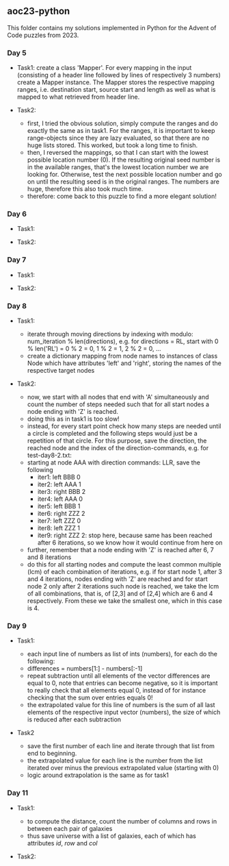 ## aoc23-python

This folder contains my solutions implemented in Python for the Advent of Code puzzles from 2023.


### Day 5
* Task1: create a class 'Mapper'. For every mapping in the input (consisting of a header line followed by lines of respectively 3 numbers) create a Mapper instance. The Mapper stores the respective mapping ranges, i.e. destination start, source start and length as well as what is mapped to what retrieved from header line.

* Task2: 
    - first, I tried the obvious solution, simply compute the ranges and do exactly the same as in task1. For the ranges, it is important to keep range-objects since they are lazy evaluated, so that there are no huge lists stored. This worked, but took a long time to finish.
    - then, I reversed the mappings, so that I can start with the lowest possible location number (0). If the resulting original seed number is in the available ranges, that's the lowest location number we are looking for. Otherwise, test the next possible location number and go on until the resulting seed is in the original ranges. The numbers are huge, therefore this also took much time.
    - therefore: come back to this puzzle to find a more elegant solution!

### Day 6
* Task1: 

* Task2:

### Day 7
* Task1: 

* Task2:

### Day 8
* Task1: 
    - iterate through moving directions by indexing with modulo: num_iteration % len(directions), e.g. for directions = RL, start with 0 % len('RL') = 0 % 2 = 0, 1 % 2 = 1, 2 % 2 = 0, ...
    - create a dictionary mapping from node names to instances of class Node which have attributes 'left' and 'right', storing the names of the respective target nodes

* Task2:
    - now, we start with all nodes that end with 'A' simultaneously and count the number of steps needed such that for all start nodes a node ending with 'Z' is reached.
    - doing this as in task1 is too slow!
    - instead, for every start point check how many steps are needed until a circle is completed and the following steps would just be a repetition of that circle. For this purpose, save the direction, the reached node and the index of the direction-commands, e.g. for test-day8-2.txt:
    - starting at node AAA with direction commands: LLR, save the following
        - iter1: left  BBB 0
        - iter2: left  AAA 1
        - iter3: right BBB 2
        - iter4: left  AAA 0
        - iter5: left  BBB 1
        - iter6: right ZZZ 2
        - iter7: left  ZZZ 0
        - iter8: left  ZZZ 1
        - iter9: right ZZZ 2: stop here, because same has been reached after 6 iterations, so we know how it would continue from here on
    - further, remember that a node ending with 'Z' is reached after 6, 7 and 8 iterations
    - do this for all starting nodes and compute the least common multiple (lcm) of each combination of iterations, e.g. if for start node 1, after 3 and 4 iterations, nodes ending with 'Z' are reached and for start node 2 only after 2 iterations such node is reached, we take the lcm of all combinations, that is, of [2,3] and of [2,4] which are 6 and 4 respectively. From these we take the smallest one, which in this case is 4.


### Day 9
* Task1:
    - each input line of numbers as list of ints (numbers), for each do the following:
    - differences = numbers[1:] - numbers[:-1]
    - repeat subtraction until all elements of the vector differences are equal to 0, note that entries can become negative, so it is important to really check that all elements equal 0, instead of for instance checking that the sum over entries equals 0!
    - the extrapolated value for this line of numbers is the sum of all last elements of the respective input vector (numbers), the size of which is reduced after each subtraction

* Task2
    - save the first number of each line and iterate through that list from end to beginning. 
    - the extrapolated value for each line is the number from the list iterated over minus the previous extrapolated value (starting with 0)
    - logic around extrapolation is the same as for task1


### Day 11
* Task1:
    - to compute the distance, count the number of columns and rows in between each  pair of galaxies
    - thus save universe with a list of galaxies, each of which has attributes *id*, *row* and *col*

* Task2: